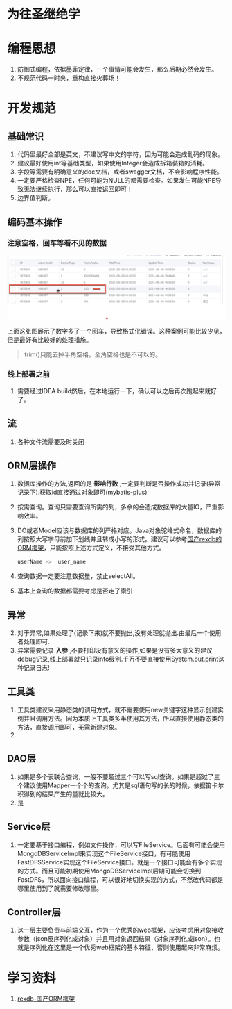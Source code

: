 为往圣继绝学
====

# 编程思想
1. 防御式编程，依据墨菲定律，一个事情可能会发生，那么后期必然会发生。
2. 不规范代码一时爽，重构直接火葬场！

# 开发规范

## 基础常识

1. 代码里最好全部是英文，不建议写中文的字符，因为可能会造成乱码的现象。
1. 建议最好使用int等基础类型，如果使用Integer会造成拆箱装箱的消耗。
2. 字段等需要有明确意义的doc文档，或者swagger文档，不会影响程序性能。
3. 一定要严格检查NPE，任何可能为NULL的都需要检查。如果发生可能NPE导致无法继续执行，那么可以直接返回即可！
4. 边界值判断。


## 编码基本操作

### 注意空格，回车等看不见的数据

![](./img/enter-key.png)

上面这张图展示了数字多了一个回车，导致格式化错误。这种案例可能比较少见，但是最好有比较好的处理措施。

> trim()只能去掉半角空格，全角空格也是不可以的。


### 线上部署之前

1. 需要经过IDEA build然后，在本地运行一下，确认可以之后再次跑起来就好了。

## 流
1. 各种文件流需要及时关闭



## ORM层操作

1. 数据库操作的方法,返回的是 **影响行数** ,一定要判断是否操作成功并记录(异常记录下).获取id直接通过对象即可(mybatis-plus)

2. 按需查询。查询只需要查询所需的列，多余的会造成数据库的大量IO，严重影响效率。

3. DO或者Model应该与数据库的列严格对应。Java对象驼峰式命名，数据库的列按照大写字母前加下划线并且转成小写的形式。建议可以参考[国产rexdb的ORM框架](https://gitee.com/rexsoft/rexdb)，只能按照上述方式定义，不接受其他方式。

   ```java
   userName ->  user_name
   ```

   

4. 查询数据一定要注意数据量，禁止selectAll。
5. 基本上查询的数据都需要考虑是否走了索引


## 异常
2. 对于异常,如果处理了(记录下来)就不要抛出,没有处理就抛出.由最后一个使用者处理即可.
3. 异常需要记录 **入参** ,不要打印没有意义的操作,如果是没有多大意义的建议debug记录,线上部署就只记录info级别.千万不要直接使用System.out.print这种记录日志!

## 工具类
1. 工具类建议采用静态类的调用方式，就不需要使用new关键字这种显示创建实例并且调用方法。因为本质上工具类多半使用其方法，所以直接使用静态类的方法，直接调用即可，无需新建对象。
2. 

## DAO层

1. 如果是多个表联合查询，一般不要超过三个可以写sql查询。如果是超过了三个建议使用Mapper一个个的查询。尤其是sql语句写的长的时候，依据笛卡尔积得到的结果产生的量就比较大。
2. 是

## Service层

1. 一定要基于接口编程，例如文件操作，可以写FileService。后面有可能会使用MongoDBServiceImpl来实现这个FileService接口，有可能使用FastDFSService实现这个FileService接口。就是一个接口可能会有多个实现的方式。而且可能初期使用MongoDBServiceImpl后期可能会切换到FastDFS，所以面向接口编程，可以很好地切换实现的方式，不然改代码都是哪里使用到了就需要修改哪里。


## Controller层

1. 这一层主要负责与前端交互，作为一个优秀的web框架，应该考虑用对象接收参数（json反序列化成对象）并且用对象返回结果（对象序列化成json）。也就是序列化在这里是一个优秀web框架的基本特征，否则使用起来非常麻烦。

# 学习资料

1. [rexdb-国产ORM框架](https://gitee.com/rexsoft/rexdb)